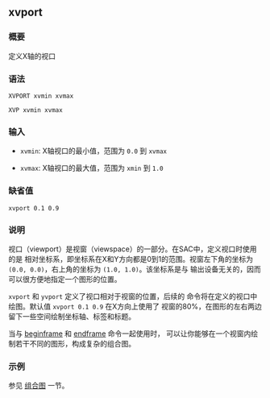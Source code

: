 ## xvport

### 概要

定义X轴的视口

### 语法

``` {.bash}
XVPORT xvmin xvmax
```
``` {.bash}
XVP xvmin xvmax
```

### 输入

- `xvmin`: X轴视口的最小值，范围为 `0.0` 到 `xvmax`

- `xvmax`: X轴视口的最大值，范围为 `xmin` 到 `1.0`

### 缺省值

``` {.bash}
xvport 0.1 0.9
```

### 说明

视口（viewport）是视窗（viewspace）的一部分。在SAC中，定义视口时使用的是
相对坐标系，即坐标系在X和Y方向都是0到1的范围。视窗左下角的坐标为
`(0.0, 0.0)`，右上角的坐标为 `(1.0, 1.0)`。该坐标系是与
输出设备无关的，因而可以很方便地指定一个图形的位置。

`xvport` 和 `yvport` 定义了视口相对于视窗的位置，后续的
命令将在定义的视口中绘图。默认值 `xvport 0.1 0.9` 在X方向上使用了
视窗的80%，在图形的左右两边留下一些空间绘制坐标轴、标签和标题。

当与 [beginframe](/commands/beginframe.md) 和
[endframe](/commands/endframe.md) 命令一起使用时，
可以让你能够在一个视窗内绘制若干不同的图形，构成复杂的组合图。

### 示例

参见 [组合图](/graphics/composite-plots.md) 一节。
